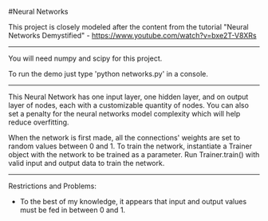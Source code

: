 #Neural Networks

This project is closely modeled after the content from the tutorial "Neural
Networks Demystified" - https://www.youtube.com/watch?v=bxe2T-V8XRs

---

You will need numpy and scipy for this project.

To run the demo just type 'python networks.py' in a console.

---

This Neural Network has one input layer, one hidden layer, and on output layer
of nodes, each with a customizable quantity of nodes. You can also set a penalty
for the neural networks model complexity which will help reduce overfitting.

When the network is first made, all the connections' weights are set to random
values between 0 and 1. To train the network, instantiate a Trainer object with
the network to be trained as a parameter. Run Trainer.train() with valid input
and output data to train the network.

---

Restrictions and Problems:

* To the best of my knowledge, it appears that input and output values must be
fed in between 0 and 1.

